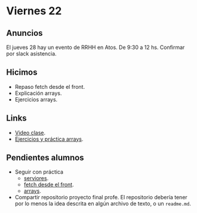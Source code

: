 # Viernes 22

## Anuncios

El jueves 28 hay un evento de RRHH en Atos. De 9:30 a 12 hs. Confirmar por slack asistencia.

## Hicimos

- Repaso fetch desde el front.
- Explicación arrays.
- Ejercicios arrays.

## Links

- [Video clase](https://youtu.be/-H_awdbxxio).
- [Ejercicios y práctica arrays](https://nperrin.io/es/tech/guia-introduccion-a-js#arrays).

## Pendientes alumnos

- Seguir con práctica
    - [serviores](/ejercicios/back/http.md).
    - [fetch desde el front](/ejercicios/front/fetch.md).
    - [arrays](https://nperrin.io/es/tech/guia-introduccion-a-js#arrays).
- Compartir repositorio proyecto final profe. El repositorio debería tener por lo menos la idea descrita en algún archivo de texto, o un `readme.md`.
